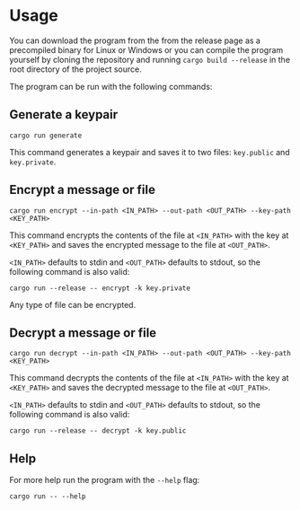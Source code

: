 # Usage

You can download the program from the from the release page as a precompiled binary for Linux or Windows or you can compile the program yourself by cloning the repository and running `cargo build --release` in the root directory of the project source.

The program can be run with the following commands:

## Generate a keypair
```
cargo run generate
```
This command generates a keypair and saves it to two files: `key.public` and `key.private`. 

## Encrypt a message or file
```
cargo run encrypt --in-path <IN_PATH> --out-path <OUT_PATH> --key-path <KEY_PATH>
```
This command encrypts the contents of the file at `<IN_PATH>` with the key at `<KEY_PATH>` and saves the encrypted message to the file at `<OUT_PATH>`.

`<IN_PATH>` defaults to stdin and `<OUT_PATH>` defaults to stdout, so the following command is also valid:
```
cargo run --release -- encrypt -k key.private 
```

Any type of file can be encrypted.

## Decrypt a message or file
```
cargo run decrypt --in-path <IN_PATH> --out-path <OUT_PATH> --key-path <KEY_PATH>
```
This command decrypts the contents of the file at `<IN_PATH>` with the key at `<KEY_PATH>` and saves the decrypted message to the file at `<OUT_PATH>`.

`<IN_PATH>` defaults to stdin and `<OUT_PATH>` defaults to stdout, so the following command is also valid:
```
cargo run --release -- decrypt -k key.public
```

## Help

For more help run the program with the `--help` flag:
```
cargo run -- --help
```
